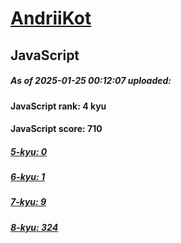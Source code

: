 # [AndriiKot](https://www.codewars.com/users/AndriiKot) 

## JavaScript

##### As of 2025-01-25 00:12:07 uploaded:

#### JavaScript rank: 4 kyu

#### JavaScript score: 710

##### [5-kyu: 0](https://github.com/AndriiKot/JavaScript__CodeWars/tree/main/kyu-5)

##### [6-kyu: 1](https://github.com/AndriiKot/JavaScript__CodeWars/tree/main/kyu-6)

##### [7-kyu: 9](https://github.com/AndriiKot/JavaScript__CodeWars/tree/main/kyu-7)

##### [8-kyu: 324](https://github.com/AndriiKot/JavaScript__CodeWars/tree/main/kyu-8)

